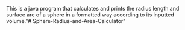 This is a java program that calculates and prints the radius length and surface are of a sphere in a formatted way according to its inputted volume."# Sphere-Radius-and-Area-Calculator" 
